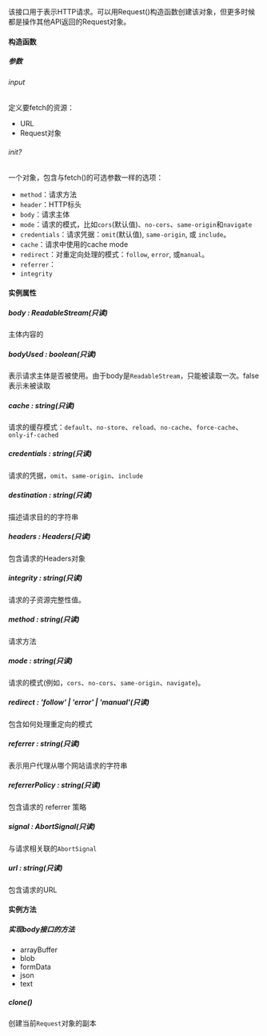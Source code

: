 该接口用于表示HTTP请求。可以用Request()构造函数创建该对象，但更多时候都是操作其他API返回的Request对象。

#### 构造函数
##### 参数
###### input
定义要fetch的资源：
- URL
- Request对象
###### init?
一个对象，包含与fetch()的可选参数一样的选项：
- `method`：请求方法
- `header`：HTTP标头
- `body`：请求主体
- `mode`：请求的模式，比如`cors`(默认值)、`no-cors`、`same-origin`和`navigate`
- `credentials`：请求凭据：`omit`(默认值), `same-origin`, 或 `include`。
- `cache`：请求中使用的cache mode
- `redirect`：对重定向处理的模式：`follow`, `error`, 或`manual`。
- `referrer`：
- `integrity`
#### 实例属性
##### body : ReadableStream(只读)
主体内容的
##### bodyUsed : boolean(只读)
表示请求主体是否被使用。由于body是`ReadableStream`，只能被读取一次。false表示未被读取
##### cache : string(只读)
请求的缓存模式：`default`、`no-store`、`reload`、`no-cache`、`force-cache`、`only-if-cached`
##### credentials : string(只读)
请求的凭据，`omit`、`same-origin`、`include`
##### destination : string(只读)
描述请求目的的字符串
##### headers : Headers(只读)
包含请求的Headers对象
##### integrity : string(只读)
请求的子资源完整性值。
##### method : string(只读)
请求方法
##### mode : string(只读)
请求的模式(例如，`cors`、`no-cors`、`same-origin`、`navigate`)。
##### redirect : 'follow' | 'error' | 'manual'(只读)
包含如何处理重定向的模式
##### referrer : string(只读)
表示用户代理从哪个网站请求的字符串
##### referrerPolicy : string(只读)
包含请求的 referrer 策略
##### signal : AbortSignal(只读)
与请求相关联的`AbortSignal`
##### url : string(只读)
包含请求的URL
#### 实例方法
##### 实现body接口的方法
- arrayBuffer
- blob
- formData
- json
- text
##### clone()
创建当前`Request`对象的副本
